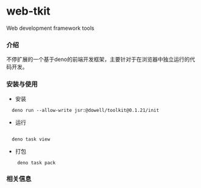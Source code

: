 # web-tkit
Web development framework tools

### 介绍

不停扩展的一个基于deno的前端开发框架，主要针对于在浏览器中独立运行的代码开发。


### 安装与使用

* 安装

```
  deno run --allow-write jsr:@dowell/toolkit@0.1.21/init
```

* 运行

```
  
  deno task view

```

* 打包

```
    deno task pack
```


### 相关信息



